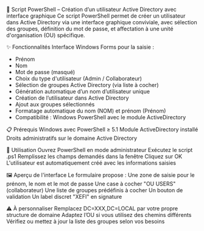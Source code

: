 💼 Script PowerShell – Création d’un utilisateur Active Directory avec interface graphique
Ce script PowerShell permet de créer un utilisateur dans Active Directory via une interface graphique conviviale, avec sélection des groupes, définition du mot de passe, et affectation à une unité d'organisation (OU) spécifique.

✨ Fonctionnalités
Interface Windows Forms pour la saisie :
-  Prénom
 - Nom
 - Mot de passe (masqué)
-  Choix du type d'utilisateur (Admin / Collaborateur)
 - Sélection de groupes Active Directory (via liste à cocher)
 - Génération automatique d’un nom d’utilisateur unique
 - Création de l’utilisateur dans Active Directory
 - Ajout aux groupes sélectionnés
 - Formatage automatique du nom (NOM) et prénom (Prénom)
 - Compatibilité : Windows PowerShell avec le module ActiveDirectory

📋 Prérequis
Windows avec PowerShell ≥ 5.1
Module ActiveDirectory installé
Droits administratifs sur le domaine Active Directory

🧰 Utilisation
Ouvrez PowerShell en mode administrateur
Exécutez le script .ps1
Remplissez les champs demandés dans la fenêtre
Cliquez sur OK
L'utilisateur est automatiquement créé avec les informations saisies

🖼️ Aperçu de l'interface
Le formulaire propose :
Une zone de saisie pour le prénom, le nom et le mot de passe
Une case à cocher "OU USERS" (collaborateur)
Une liste de groupes prédéfinis à cocher
Un bouton de validation
Un label discret "XEFI" en signature

⚠️ À personnaliser
Remplacez DC=XXX,DC=LOCAL par votre propre structure de domaine
Adaptez l’OU si vous utilisez des chemins différents
Vérifiez ou mettez à jour la liste des groupes selon vos besoins


